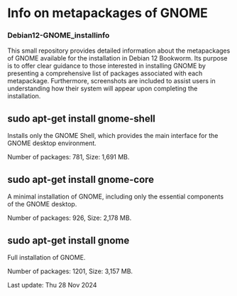 # Info on metapackages of GNOME
### Debian12-GNOME_installinfo

This small repository provides detailed information about the metapackages of GNOME available for the installation in Debian 12 Bookworm. Its purpose is to offer clear guidance to those interested in installing GNOME by presenting a comprehensive list of packages associated with each metapackage. Furthermore, screenshots are included to assist users in understanding how their system will appear upon completing the installation.

## sudo apt-get install gnome-shell
Installs only the GNOME Shell, which provides the main interface for the GNOME desktop environment.

Number of packages: 781, Size: 1,691 MB.

## sudo apt-get install gnome-core
A minimal installation of GNOME, including only the essential components of the GNOME desktop.

Number of packages: 926, Size: 2,178 MB.

## sudo apt-get install gnome
Full installation of GNOME.

Number of packages: 1201, Size: 3,157 MB.


Last update: Thu 28 Nov 2024
